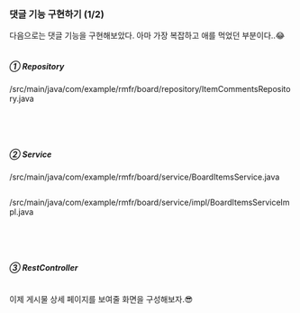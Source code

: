 ### 댓글 기능 구현하기 (1/2)

다음으로는 댓글 기능을 구현해보았다. 아마 가장 복잡하고 애를 먹었던 부분이다..😂
<br/><br/>

##### ① Repository

/src/main/java/com/example/rmfr/board/repository/ItemCommentsRepository.java

```

```

<br/><br/>

##### ② Service

/src/main/java/com/example/rmfr/board/service/BoardItemsService.java

```

```

/src/main/java/com/example/rmfr/board/service/impl/BoardItemsServiceImpl.java

```

```

<br/><br/>

##### ③ RestController

```

```

이제 게시물 상세 페이지를 보여줄 화면을 구성해보자.😎
